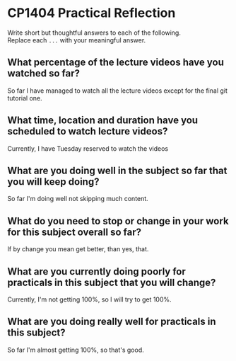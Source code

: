 # CP1404 Practical Reflection

Write short but thoughtful answers to each of the following.  
Replace each `...` with your meaningful answer.

## What percentage of the lecture videos have you watched so far?

So far I have managed to watch all the lecture videos except for the final git tutorial one.

## What time, location and duration have you scheduled to watch lecture videos?

Currently, I have Tuesday reserved to watch the videos

## What are you doing well in the subject so far that you will keep doing?

So far I'm doing well not skipping much content.

## What do you need to stop or change in your work for this subject overall so far?

If by change you mean get better, than yes, that.

## What are you currently doing poorly for practicals in this subject that you will change?

Currently, I'm not getting 100%, so I will try to get 100%.

## What are you doing really well for practicals in this subject?

So far I'm almost getting 100%, so that's good.
